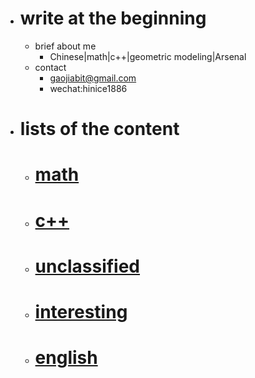 - # write at the beginning
   - brief about me
     - Chinese|math|c++|geometric modeling|Arsenal
   - contact
     - gaojiabit@gmail.com
     - wechat:hinice1886

- # lists of the content
  -  # [**math**](/math/main.md)

  -  # [**c++**](/c++/main.md)

  -  # [**unclassified**](/unclassified/main.md)

  -  # [**interesting**](/interesting/main.md) 
  -  # [**english**](/english/main.md) 
